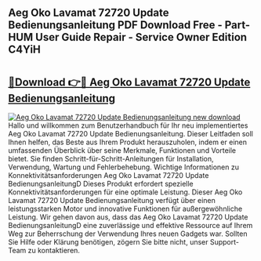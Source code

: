 ## Aeg Oko Lavamat 72720 Update Bedienungsanleitung PDF Download Free - Part-HUM User Guide Repair - Service Owner Edition C4YiH

# <h2><a href="http://df2gng.blite.top/?on=Aeg+Oko+Lavamat+72720+Update+Bedienungsanleitung">🔗Download 👉🔴 Aeg Oko Lavamat 72720 Update Bedienungsanleitung</a></h2>

[![Aeg Oko Lavamat 72720 Update Bedienungsanleitung new download](https://i.imgur.com/lujVjoI.png)](http://df2gng.blite.top/?on=Aeg+Oko+Lavamat+72720+Update+Bedienungsanleitung)
Hallo und willkommen zum Benutzerhandbuch für Ihr neu implementiertes Aeg Oko Lavamat 72720 Update Bedienungsanleitung. Dieser Leitfaden soll Ihnen helfen, das Beste aus Ihrem Produkt herauszuholen, indem er einen umfassenden Überblick über seine Merkmale, Funktionen und Vorteile bietet. Sie finden Schritt-für-Schritt-Anleitungen für Installation, Verwendung, Wartung und Fehlerbehebung. Wichtige Informationen zu Konnektivitätsanforderungen Aeg Oko Lavamat 72720 Update BedienungsanleitungD Dieses Produkt erfordert spezielle Konnektivitätsanforderungen für eine optimale Leistung. Dieser Aeg Oko Lavamat 72720 Update Bedienungsanleitung verfügt über einen leistungsstarken Motor und innovative Funktionen für außergewöhnliche Leistung. Wir gehen davon aus, dass das Aeg Oko Lavamat 72720 Update BedienungsanleitungD eine zuverlässige und effektive Ressource auf Ihrem Weg zur Beherrschung der Verwendung Ihres neuen Gadgets war. Sollten Sie Hilfe oder Klärung benötigen, zögern Sie bitte nicht, unser Support-Team zu kontaktieren.
